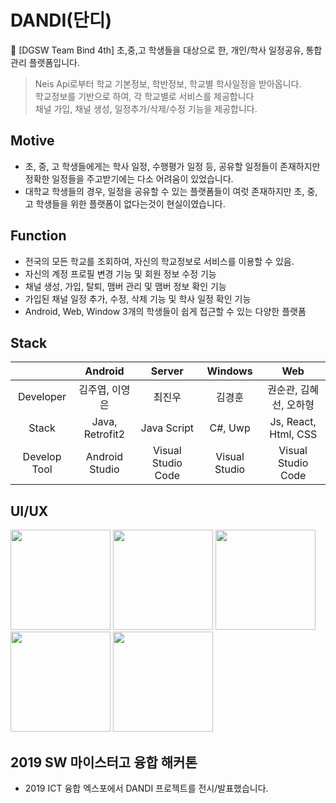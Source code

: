 # DANDI(단디)
📆 [DGSW Team Bind 4th] 초,중,고 학생들을 대상으로 한, 개인/학사 일정공유, 통합 관리 플랫폼입니다.

> Neis Api로부터 학교 기본정보, 학반정보, 학교별 학사일정을 받아옵니다.<br/>
> 학교정보를 기반으로 하여, 각 학교별로 서비스를 제공합니다<br/>
> 채널 가입, 채널 생성, 일정추가/삭제/수정 기능을 제공합니다.

## Motive
- 초, 중, 고 학생들에게는 학사 일정, 수행평가 일정 등, 공유할 일정들이 존재하지만 정확한 일정들을 주고받기에는 다소 어려움이 있었습니다.
- 대학교 학생들의 경우, 일정을 공유할 수 있는 플랫폼들이 여럿 존재하지만 초, 중, 고 학생들을 위한 플랫폼이 없다는것이 현실이였습니다.

## Function
- 전국의 모든 학교를 조회하여, 자신의 학교정보로 서비스를 이용할 수 있음.
- 자신의 계정 프로필 변경 기능 및 회원 정보 수정 기능
- 채널 생성, 가입, 탈퇴, 맴버 관리 및 맴버 정보 확인 기능
- 가입된 채널 일정 추가, 수정, 삭제 기능 및 학사 일정 확인 기능
- Android, Web, Window 3개의 학생들이 쉽게 접근할 수 있는 다양한 플랫폼

## Stack
|                      | Android     | Server        | Windows | Web |
|:--------------------:|:---------------:|:------------------:|:-----:|:----:|
| Developer | 김주엽, 이영은 | 최진우      | 김경훈 | 권순관, 김혜선, 오하형 |
| Stack | Java, Retrofit2 | Java Script | C#, Uwp | Js, React, Html, CSS |
| Develop Tool     | Android Studio  | Visual Studio Code | Visual Studio | Visual Studio Code |

## UI/UX
<div>
<img width="160" src="https://user-images.githubusercontent.com/52942409/69512906-5210f280-0f89-11ea-80d8-aac6e8b7d3fc.png">
</img>
<img width="160" src="https://user-images.githubusercontent.com/52942409/69512917-5e954b00-0f89-11ea-9c08-4ede82b82485.png">
</img>
<img width="160" src="https://user-images.githubusercontent.com/52942409/69512922-6359ff00-0f89-11ea-991f-888f7286d701.png">
</img>
<img width="160" src="https://user-images.githubusercontent.com/52942409/69512924-648b2c00-0f89-11ea-9ae0-896fe59867b9.png">
</img>
<img width="160" src="https://user-images.githubusercontent.com/52942409/69512926-6654ef80-0f89-11ea-8880-9164e6a2d3bc.png">
</img>
</div>

## 2019 SW 마이스터고 융합 해커톤
  - 2019 ICT 융합 엑스포에서 DANDI 프로젝트를 전시/발표했습니다.
 

 
